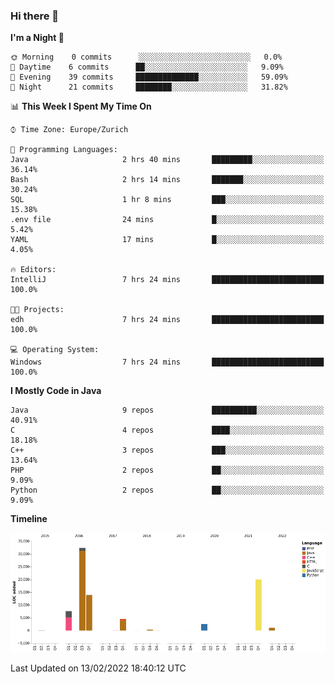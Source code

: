 ### Hi there 👋

<!--START_SECTION:waka-->
**I'm a Night 🦉** 

```text
🌞 Morning    0 commits      ░░░░░░░░░░░░░░░░░░░░░░░░░   0.0% 
🌆 Daytime    6 commits      ██░░░░░░░░░░░░░░░░░░░░░░░   9.09% 
🌃 Evening    39 commits     ██████████████░░░░░░░░░░░   59.09% 
🌙 Night      21 commits     ████████░░░░░░░░░░░░░░░░░   31.82%

```


📊 **This Week I Spent My Time On** 

```text
⌚︎ Time Zone: Europe/Zurich

💬 Programming Languages: 
Java                     2 hrs 40 mins       █████████░░░░░░░░░░░░░░░░   36.14% 
Bash                     2 hrs 14 mins       ███████░░░░░░░░░░░░░░░░░░   30.24% 
SQL                      1 hr 8 mins         ███░░░░░░░░░░░░░░░░░░░░░░   15.38% 
.env file                24 mins             █░░░░░░░░░░░░░░░░░░░░░░░░   5.42% 
YAML                     17 mins             █░░░░░░░░░░░░░░░░░░░░░░░░   4.05%

🔥 Editors: 
IntelliJ                 7 hrs 24 mins       █████████████████████████   100.0%

🐱‍💻 Projects: 
edh                      7 hrs 24 mins       █████████████████████████   100.0%

💻 Operating System: 
Windows                  7 hrs 24 mins       █████████████████████████   100.0%

```

**I Mostly Code in Java** 

```text
Java                     9 repos             ██████████░░░░░░░░░░░░░░░   40.91% 
C                        4 repos             ████░░░░░░░░░░░░░░░░░░░░░   18.18% 
C++                      3 repos             ███░░░░░░░░░░░░░░░░░░░░░░   13.64% 
PHP                      2 repos             ██░░░░░░░░░░░░░░░░░░░░░░░   9.09% 
Python                   2 repos             ██░░░░░░░░░░░░░░░░░░░░░░░   9.09%

```


**Timeline**

![Chart not found](https://raw.githubusercontent.com/JimR21/JimR21/master/charts/bar_graph.png) 


 Last Updated on 13/02/2022 18:40:12 UTC
<!--END_SECTION:waka-->

<!--
**JimR21/JimR21** is a ✨ _special_ ✨ repository because its `README.md` (this file) appears on your GitHub profile.

Here are some ideas to get you started:

- 🔭 I’m currently working on ...
- 🌱 I’m currently learning ...
- 👯 I’m looking to collaborate on ...
- 🤔 I’m looking for help with ...
- 💬 Ask me about ...
- 📫 How to reach me: ...
- 😄 Pronouns: ...
- ⚡ Fun fact: ...
-->
